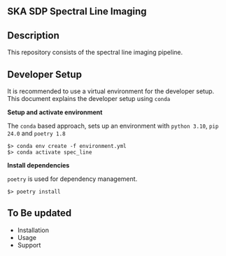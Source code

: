 SKA SDP Spectral Line Imaging
--

## Description
This repository consists of the spectral line imaging pipeline.

## Developer Setup

It is recommended to use a virtual environment for the developer setup. This document explains the developer setup using `conda`

**Setup and activate environment**

The `conda` based approach, sets up an environment with `python 3.10`, `pip 24.0` and `poetry 1.8`

```
$> conda env create -f environment.yml
$> conda activate spec_line
```

**Install dependencies**

`poetry` is used for dependency management.

```
$> poetry install
```

## To Be updated
 - Installation 
 - Usage 
 - Support 
